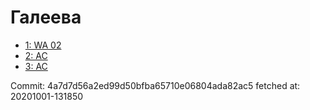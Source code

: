 # Галеева
- [1: WA 02](1.md)
- [2: AC](2.md)
- [3: AC](3.md)

Commit: 4a7d7d56a2ed99d50bfba65710e06804ada82ac5
 fetched at: 20201001-131850
